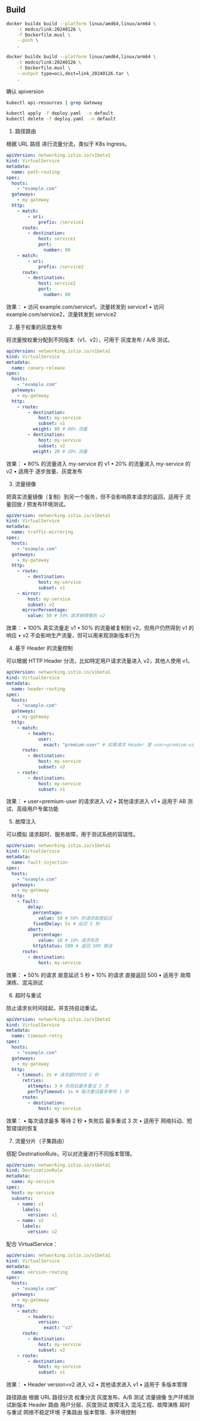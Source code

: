 ## Build

```bash
docker buildx build --platform linux/amd64,linux/arm64 \
    -t modco/link:20240126 \
    -f Dockerfile.musl \
    --push \
    .

docker buildx build --platform linux/amd64,linux/arm64 \
    -t modco/link:20240126 \
    -f Dockerfile.musl \
    --output type=oci,dest=link_20240126.tar \
    .

```

确认 apiversion

```bash
kubectl api-resources | grep Gateway

kubectl apply -f deploy.yaml  -n default
kubectl delete -f deploy.yaml  -n default
```

1. 路径路由

根据 URL 路径 进行流量分流，类似于 K8s Ingress。

```yaml
apiVersion: networking.istio.io/v1beta1
kind: VirtualService
metadata:
  name: path-routing
spec:
  hosts:
    - "example.com"
  gateways:
    - my-gateway
  http:
    - match:
        - uri:
            prefix: /service1
      route:
        - destination:
            host: service1
            port:
              number: 80
    - match:
        - uri:
            prefix: /service2
      route:
        - destination:
            host: service2
            port:
              number: 80
```

效果：
• 访问 example.com/service1，流量转发到 service1
• 访问 example.com/service2，流量转发到 service2

2. 基于权重的灰度发布

将流量按权重分配到不同版本（v1、v2），可用于 灰度发布 / A/B 测试。

```yaml
apiVersion: networking.istio.io/v1beta1
kind: VirtualService
metadata:
  name: canary-release
spec:
  hosts:
    - "example.com"
  gateways:
    - my-gateway
  http:
    - route:
        - destination:
            host: my-service
            subset: v1
          weight: 80 # 80% 流量
        - destination:
            host: my-service
            subset: v2
          weight: 20 # 20% 流量
```

效果：
• 80% 的流量进入 my-service 的 v1
• 20% 的流量进入 my-service 的 v2
• 适用于 逐步放量、灰度发布

3. 流量镜像

把真实流量镜像（复制）到另一个服务，但不会影响原本请求的返回，适用于 流量回放 / 预发布环境测试。

```yaml
apiVersion: networking.istio.io/v1beta1
kind: VirtualService
metadata:
  name: traffic-mirroring
spec:
  hosts:
    - "example.com"
  gateways:
    - my-gateway
  http:
    - route:
        - destination:
            host: my-service
            subset: v1
    - mirror:
        host: my-service
        subset: v2
      mirrorPercentage:
        value: 50 # 50% 请求被镜像到 v2
```

效果：
• 100% 真实流量走 v1
• 50% 的流量被复制到 v2，但用户仍然得到 v1 的响应
• v2 不会影响生产流量，但可以用来观测新版本行为

4. 基于 Header 的流量控制

可以根据 HTTP Header 分流，比如特定用户请求流量进入 v2，其他人使用 v1。

```yaml
apiVersion: networking.istio.io/v1beta1
kind: VirtualService
metadata:
  name: header-routing
spec:
  hosts:
    - "example.com"
  gateways:
    - my-gateway
  http:
    - match:
        - headers:
            user:
              exact: "premium-user" # 如果请求 Header 里 user=premium-user
      route:
        - destination:
            host: my-service
            subset: v2
    - route:
        - destination:
            host: my-service
            subset: v1
```

效果：
• user=premium-user 的请求进入 v2
• 其他请求进入 v1
• 适用于 AB 测试、高级用户专属功能

5. 故障注入

可以模拟 请求超时、服务故障，用于测试系统的容错性。

```yaml
apiVersion: networking.istio.io/v1beta1
kind: VirtualService
metadata:
  name: fault-injection
spec:
  hosts:
    - "example.com"
  gateways:
    - my-gateway
  http:
    - fault:
        delay:
          percentage:
            value: 50 # 50% 的请求故意延迟
          fixedDelay: 5s # 延迟 5 秒
        abort:
          percentage:
            value: 10 # 10% 请求失败
          httpStatus: 500 # 返回 500 错误
      route:
        - destination:
            host: my-service
```

效果：
• 50% 的请求 故意延迟 5 秒
• 10% 的请求 直接返回 500
• 适用于 故障演练、混沌测试

6. 超时与重试

防止请求长时间挂起，并支持自动重试。

```yaml
apiVersion: networking.istio.io/v1beta1
kind: VirtualService
metadata:
  name: timeout-retry
spec:
  hosts:
    - "example.com"
  gateways:
    - my-gateway
  http:
    - timeout: 2s # 请求超时时间 2 秒
      retries:
        attempts: 3 # 失败后最多重试 3 次
        perTryTimeout: 1s # 每次重试最多等待 1 秒
      route:
        - destination:
            host: my-service
```

效果：
• 每次请求最多 等待 2 秒
• 失败后 最多重试 3 次
• 适用于 网络抖动、短暂错误的恢复

7. 流量分片（子集路由）

搭配 DestinationRule，可以对流量进行不同版本管理。

```yaml
apiVersion: networking.istio.io/v1beta1
kind: DestinationRule
metadata:
  name: my-service
spec:
  host: my-service
  subsets:
    - name: v1
      labels:
        version: v1
    - name: v2
      labels:
        version: v2
```

配合 VirtualService：

```yaml
apiVersion: networking.istio.io/v1beta1
kind: VirtualService
metadata:
  name: version-routing
spec:
  hosts:
    - "example.com"
  gateways:
    - my-gateway
  http:
    - match:
        - headers:
            version:
              exact: "v2"
      route:
        - destination:
            host: my-service
            subset: v2
    - route:
        - destination:
            host: my-service
            subset: v1
```

效果：
• Header version=v2 进入 v2
• 其他请求进入 v1
• 适用于 多版本管理


路径路由	根据 URL 路径分流
权重分流	灰度发布、A/B 测试
流量镜像	生产环境测试新版本
Header 路由	用户分层、灰度测试
故障注入	混沌工程、故障演练
超时与重试	网络不稳定环境
子集路由	版本管理、多环境控制
